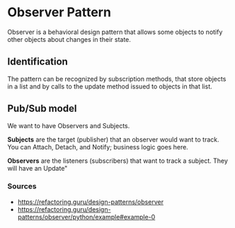 
# Observer Pattern

Observer is a behavioral design pattern that allows some objects to notify other objects about changes in their state.

## Identification

The pattern can be recognized by subscription methods, that store objects in a list and by calls to the update method issued to objects in that list.


## Pub/Sub model

We want to have Observers and Subjects.

**Subjects** are the target (publisher) that an observer would want to track. You can Attach, Detach, and Notify; business logic goes here.

**Observers** are the listeners (subscribers) that want to track a subject. They will have an Update"

### Sources

- https://refactoring.guru/design-patterns/observer
- https://refactoring.guru/design-patterns/observer/python/example#example-0
